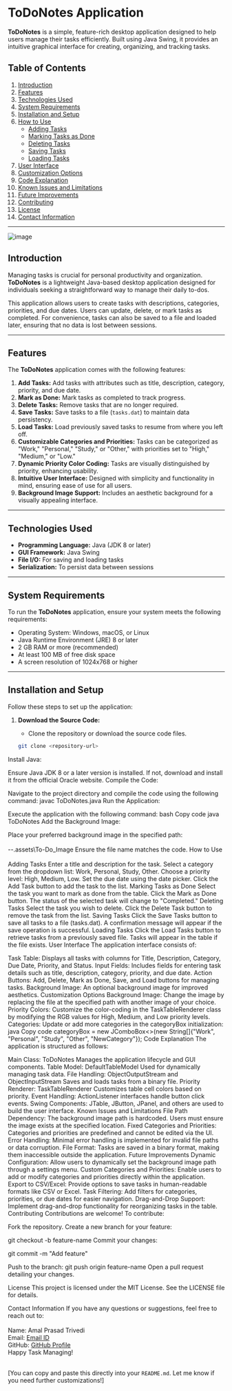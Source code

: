# ToDoNotes Application

**ToDoNotes** is a simple, feature-rich desktop application designed to help users manage their tasks efficiently. Built using Java Swing, it provides an intuitive graphical interface for creating, organizing, and tracking tasks. 

## Table of Contents

1. [Introduction](#introduction)
2. [Features](#features)
3. [Technologies Used](#technologies-used)
4. [System Requirements](#system-requirements)
5. [Installation and Setup](#installation-and-setup)
6. [How to Use](#how-to-use)
   - [Adding Tasks](#adding-tasks)
   - [Marking Tasks as Done](#marking-tasks-as-done)
   - [Deleting Tasks](#deleting-tasks)
   - [Saving Tasks](#saving-tasks)
   - [Loading Tasks](#loading-tasks)
7. [User Interface](#user-interface)
8. [Customization Options](#customization-options)
9. [Code Explanation](#code-explanation)
10. [Known Issues and Limitations](#known-issues-and-limitations)
11. [Future Improvements](#future-improvements)
12. [Contributing](#contributing)
13. [License](#license)
14. [Contact Information](#contact-information)

---
![image](https://github.com/user-attachments/assets/d3393227-11dd-467c-8a87-4806a0371527)

## <a name="introduction"></a>Introduction

Managing tasks is crucial for personal productivity and organization. **ToDoNotes** is a lightweight Java-based desktop application designed for individuals seeking a straightforward way to manage their daily to-dos. 

This application allows users to create tasks with descriptions, categories, priorities, and due dates. Users can update, delete, or mark tasks as completed. For convenience, tasks can also be saved to a file and loaded later, ensuring that no data is lost between sessions.

---

## <a name="features"></a>Features

The **ToDoNotes** application comes with the following features:

1. **Add Tasks:** Add tasks with attributes such as title, description, category, priority, and due date.
2. **Mark as Done:** Mark tasks as completed to track progress.
3. **Delete Tasks:** Remove tasks that are no longer required.
4. **Save Tasks:** Save tasks to a file (`tasks.dat`) to maintain data persistency.
5. **Load Tasks:** Load previously saved tasks to resume from where you left off.
6. **Customizable Categories and Priorities:** Tasks can be categorized as "Work," "Personal," "Study," or "Other," with priorities set to "High," "Medium," or "Low."
7. **Dynamic Priority Color Coding:** Tasks are visually distinguished by priority, enhancing usability.
8. **Intuitive User Interface:** Designed with simplicity and functionality in mind, ensuring ease of use for all users.
9. **Background Image Support:** Includes an aesthetic background for a visually appealing interface.

---

## <a name="technologies-used"></a>Technologies Used

- **Programming Language:** Java (JDK 8 or later)
- **GUI Framework:** Java Swing
- **File I/O:** For saving and loading tasks
- **Serialization:** To persist data between sessions

---

## <a name="system-requirements"></a>System Requirements

To run the **ToDoNotes** application, ensure your system meets the following requirements:

- Operating System: Windows, macOS, or Linux
- Java Runtime Environment (JRE) 8 or later
- 2 GB RAM or more (recommended)
- At least 100 MB of free disk space
- A screen resolution of 1024x768 or higher

---

## <a name="installation-and-setup"></a>Installation and Setup

Follow these steps to set up the application:

1. **Download the Source Code:**
   - Clone the repository or download the source code files.

   ```bash
   git clone <repository-url>
Install Java:

Ensure Java JDK 8 or a later version is installed. If not, download and install it from the official Oracle website.
Compile the Code:

Navigate to the project directory and compile the code using the following command:
javac ToDoNotes.java
Run the Application:

Execute the application with the following command:
bash
Copy code
java ToDoNotes
Add the Background Image:

Place your preferred background image in the specified path:
<br><br>
--.assets\To-Do_Image
Ensure the file name matches the code.
<a name="how-to-use"></a>How to Use<br><br>
Adding Tasks
Enter a title and description for the task.
Select a category from the dropdown list: Work, Personal, Study, Other.
Choose a priority level: High, Medium, Low.
Set the due date using the date picker.
Click the Add Task button to add the task to the list.
Marking Tasks as Done
Select the task you want to mark as done from the table.
Click the Mark as Done button. The status of the selected task will change to "Completed."
Deleting Tasks
Select the task you wish to delete.
Click the Delete Task button to remove the task from the list.
Saving Tasks
Click the Save Tasks button to save all tasks to a file (tasks.dat).
A confirmation message will appear if the save operation is successful.
Loading Tasks
Click the Load Tasks button to retrieve tasks from a previously saved file.
Tasks will appear in the table if the file exists.
<a name="user-interface"></a>User Interface
The application interface consists of:

Task Table:
Displays all tasks with columns for Title, Description, Category, Due Date, Priority, and Status.
Input Fields:
Includes fields for entering task details such as title, description, category, priority, and due date.
Action Buttons:
Add, Delete, Mark as Done, Save, and Load buttons for managing tasks.
Background Image:
An optional background image for improved aesthetics.
<a name="customization-options"></a>Customization Options
Background Image:
Change the image by replacing the file at the specified path with another image of your choice.
Priority Colors:
Customize the color-coding in the TaskTableRenderer class by modifying the RGB values for High, Medium, and Low priority levels.
Categories:
Update or add more categories in the categoryBox initialization:
java
Copy code
categoryBox = new JComboBox<>(new String[]{"Work", "Personal", "Study", "Other", "NewCategory"});
<a name="code-explanation"></a>Code Explanation
The application is structured as follows:

Main Class: ToDoNotes
Manages the application lifecycle and GUI components.
Table Model: DefaultTableModel
Used for dynamically managing task data.
File Handling: ObjectOutputStream and ObjectInputStream
Saves and loads tasks from a binary file.
Priority Renderer: TaskTableRenderer
Customizes table cell colors based on priority.
Event Handling:
ActionListener interfaces handle button click events.
Swing Components:
JTable, JButton, JPanel, and others are used to build the user interface.
<a name="known-issues-and-limitations"></a>Known Issues and Limitations
File Path Dependency:
The background image path is hardcoded. Users must ensure the image exists at the specified location.
Fixed Categories and Priorities:
Categories and priorities are predefined and cannot be edited via the UI.
Error Handling:
Minimal error handling is implemented for invalid file paths or data corruption.
File Format:
Tasks are saved in a binary format, making them inaccessible outside the application.
<a name="future-improvements"></a>Future Improvements
Dynamic Configuration:
Allow users to dynamically set the background image path through a settings menu.
Custom Categories and Priorities:
Enable users to add or modify categories and priorities directly within the application.
Export to CSV/Excel:
Provide options to save tasks in human-readable formats like CSV or Excel.
Task Filtering:
Add filters for categories, priorities, or due dates for easier navigation.
Drag-and-Drop Support:
Implement drag-and-drop functionality for reorganizing tasks in the table.
<a name="contributing"></a>Contributing
Contributions are welcome! To contribute:

Fork the repository.
Create a new branch for your feature:

git checkout -b feature-name
Commit your changes:

git commit -m "Add feature"

Push to the branch:
git push origin feature-name
Open a pull request detailing your changes.

<a name="license"></a>License
This project is licensed under the MIT License. See the LICENSE file for details.

<a name="contact-information"></a>Contact Information
If you have any questions or suggestions, feel free to reach out to:
<br><br>
Name: Amal Prasad Trivedi<br>
Email: [Email ID](amaltrivedi3904stella@gmail.com)<br>
GitHub: [GitHub Profile](https://github.com/amalprasadtrivedi/)<br>
Happy Task Managing!<br><br>

[You can copy and paste this directly into your `README.md`. Let me know if you need further customizations!]










